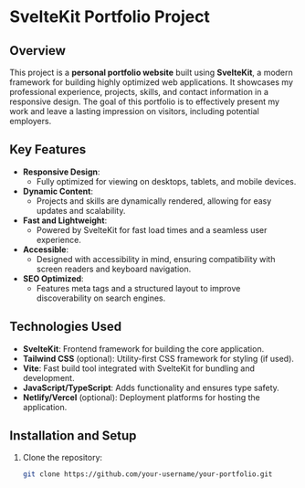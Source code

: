 # SvelteKit Portfolio Project

## Overview
This project is a **personal portfolio website** built using **SvelteKit**, a modern framework for building highly optimized web applications. It showcases my professional experience, projects, skills, and contact information in a responsive design. The goal of this portfolio is to effectively present my work and leave a lasting impression on visitors, including potential employers.

## Key Features
- **Responsive Design**: 
  - Fully optimized for viewing on desktops, tablets, and mobile devices.
- **Dynamic Content**:
  - Projects and skills are dynamically rendered, allowing for easy updates and scalability.
- **Fast and Lightweight**:
  - Powered by SvelteKit for fast load times and a seamless user experience.
- **Accessible**:
  - Designed with accessibility in mind, ensuring compatibility with screen readers and keyboard navigation.
- **SEO Optimized**:
  - Features meta tags and a structured layout to improve discoverability on search engines.

## Technologies Used
- **SvelteKit**: Frontend framework for building the core application.
- **Tailwind CSS** (optional): Utility-first CSS framework for styling (if used).
- **Vite**: Fast build tool integrated with SvelteKit for bundling and development.
- **JavaScript/TypeScript**: Adds functionality and ensures type safety.
- **Netlify/Vercel** (optional): Deployment platforms for hosting the application.

## Installation and Setup
1. Clone the repository:
   ```bash
   git clone https://github.com/your-username/your-portfolio.git
